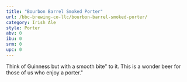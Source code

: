 ```yaml
---
title: "Bourbon Barrel Smoked Porter"
url: /bbc-brewing-co-llc/bourbon-barrel-smoked-porter/
category: Irish Ale
style: Porter
abv: 0
ibu: 0
srm: 0
upc: 0
---
```

Think of Guinness but with a smooth bite" to it. This is a wonder beer for those of us who enjoy a porter."
